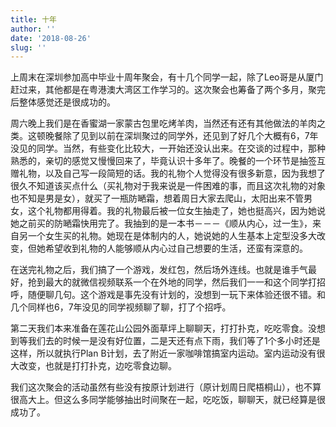 ```yaml
---
title: 十年
author: ''
date: '2018-08-26'
slug: ''
---
```


上周末在深圳参加高中毕业十周年聚会，有十几个同学一起，除了Leo哥是从厦门赶过来，其他都是在粤港澳大湾区工作学习的。这次聚会也筹备了两个多月，聚完后整体感觉还是很成功的。

周六晚上我们是在香蜜湖一家蒙古包里吃烤羊肉，当然还有还有其他做法的羊肉之类。这顿晚餐除了见到以前在深圳聚过的同学外，还见到了好几个大概有6，7年没见的同学。当然，有些变化比较大，一开始还没认出来。在交谈的过程中，那种熟悉的，亲切的感觉又慢慢回来了，毕竟认识十多年了。晚餐的一个环节是抽签互赠礼物，以及自己写一段简短的话。我的礼物个人觉得没有很多新意，因为我想了很久不知道该买点什么（买礼物对于我来说是一件困难的事，而且这次礼物的对象也不知是男是女），就买了一瓶防嗮霜，想着周日大家去爬山，太阳出来不管男女，这个礼物都用得着。我的礼物最后被一位女生抽走了，她也挺高兴，因为她说她之前买的防嗮霜快用完了。我抽到的是一本书－－－《顺从内心，过一生》，来自另一个女生买的礼物。她现在是体制内的人，她说她的人生基本上定型没多大改变，但她希望收到礼物的人能够顺从内心过自己想要的生活，还蛮有深意的。

在送完礼物之后，我们搞了一个游戏，发红包，然后场外连线。也就是谁手气最好，抢到最大的就微信视频联系一个在外地的同学，然后我们一一和这个同学打招呼，随便聊几句。这个游戏是事先没有计划的，没想到一玩下来体验还很不错。和几个同样也6，7年没见的同学视频聊了聊，打了个招呼。

第二天我们本来准备在莲花山公园外面草坪上聊聊天，打打扑克，吃吃零食。没想到等我们去的时候一是没有好位置，二是天还有点下雨，我们等了1个多小时还是这样，所以就执行Plan B计划，去了附近一家咖啡馆搞室内运动。室内运动没有很大改变，也就是打打扑克，边吃零食边聊。

我们这次聚会的活动虽然有些没有按原计划进行（原计划周日爬梧桐山），也不算很高大上。但这么多同学能够抽出时间聚在一起，吃吃饭，聊聊天，就已经算是很成功了。